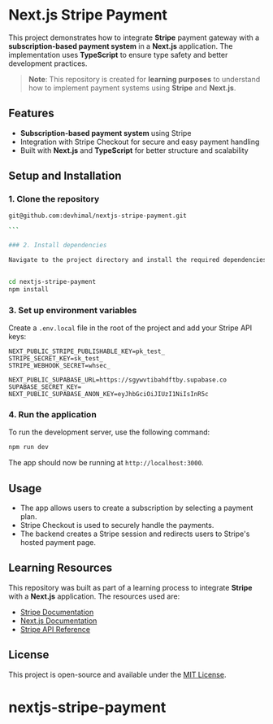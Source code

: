 # Next.js Stripe Payment

This project demonstrates how to integrate **Stripe** payment gateway with a **subscription-based payment system** in a **Next.js** application. The implementation uses **TypeScript** to ensure type safety and better development practices.

> **Note**: This repository is created for **learning purposes** to understand how to implement payment systems using **Stripe** and **Next.js**.

## Features

- **Subscription-based payment system** using Stripe
- Integration with Stripe Checkout for secure and easy payment handling
- Built with **Next.js** and **TypeScript** for better structure and scalability

## Setup and Installation

### 1. Clone the repository

````bash
git@github.com:devhimal/nextjs-stripe-payment.git

```

### 2. Install dependencies

Navigate to the project directory and install the required dependencies:


cd nextjs-stripe-payment
npm install
````

### 3. Set up environment variables

Create a `.env.local` file in the root of the project and add your Stripe API keys:

```
NEXT_PUBLIC_STRIPE_PUBLISHABLE_KEY=pk_test_
STRIPE_SECRET_KEY=sk_test_
STRIPE_WEBHOOK_SECRET=whsec_

NEXT_PUBLIC_SUPABASE_URL=https://sgywvtibahdftby.supabase.co
SUPABASE_SECRET_KEY=
NEXT_PUBLIC_SUPABASE_ANON_KEY=eyJhbGciOiJIUzI1NiIsInR5c

```

### 4. Run the application

To run the development server, use the following command:

```bash
npm run dev
```

The app should now be running at `http://localhost:3000`.

## Usage

- The app allows users to create a subscription by selecting a payment plan.
- Stripe Checkout is used to securely handle the payments.
- The backend creates a Stripe session and redirects users to Stripe's hosted payment page.

## Learning Resources

This repository was built as part of a learning process to integrate **Stripe** with a **Next.js** application. The resources used are:

- [Stripe Documentation](https://stripe.com/docs)
- [Next.js Documentation](https://nextjs.org/docs)
- [Stripe API Reference](https://stripe.com/docs/api)

## License

This project is open-source and available under the [MIT License](LICENSE).
# nextjs-stripe-payment
